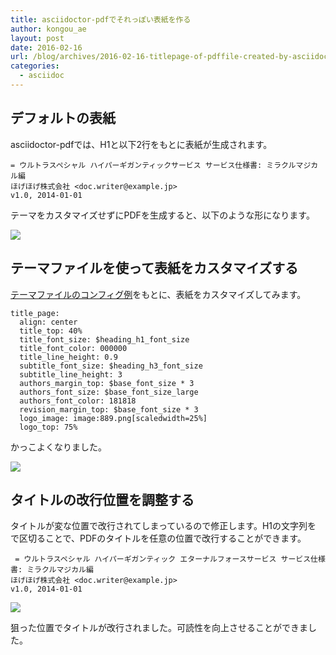 ```yaml
---
title: asciidoctor-pdfでそれっぽい表紙を作る
author: kongou_ae
layout: post
date: 2016-02-16
url: /blog/archives/2016-02-16-titlepage-of-pdffile-created-by-asciidoctorpdf
categories:
  - asciidoc
---
```


## デフォルトの表紙

asciidoctor-pdfでは、H1と以下2行をもとに表紙が生成されます。

```
= ウルトラスペシャル ハイパーギガンティックサービス サービス仕様書: ミラクルマジカル編
ほげほげ株式会社 <doc.writer@example.jp>
v1.0, 2014-01-01
```

テーマをカスタマイズせずにPDFを生成すると、以下のような形になります。

![](http://aimless.jp/blog/images/2016-02-16-001.png)

## テーマファイルを使って表紙をカスタマイズする

[テーマファイルのコンフィグ例](https://github.com/asciidoctor/asciidoctor-pdf/blob/master/docs/theming-guide.adoc#title-page)をもとに、表紙をカスタマイズしてみます。

```
title_page:
  align: center
  title_top: 40%
  title_font_size: $heading_h1_font_size
  title_font_color: 000000
  title_line_height: 0.9
  subtitle_font_size: $heading_h3_font_size
  subtitle_line_height: 3
  authors_margin_top: $base_font_size * 3
  authors_font_size: $base_font_size_large
  authors_font_color: 181818
  revision_margin_top: $base_font_size * 3
  logo_image: image:889.png[scaledwidth=25%]
  logo_top: 75%
 ```

かっこよくなりました。

 ![](http://aimless.jp/blog/images/2016-02-16-002.png)

## タイトルの改行位置を調整する

 タイトルが変な位置で改行されてしまっているので修正します。H1の文字列を` `で区切ることで、PDFのタイトルを任意の位置で改行することができます。

```
 = ウルトラスペシャル ハイパーギガンティック エターナルフォースサービス サービス仕様書: ミラクルマジカル編
ほげほげ株式会社 <doc.writer@example.jp>
v1.0, 2014-01-01
```

 ![](http://aimless.jp/blog/images/2016-02-16-003.png)

狙った位置でタイトルが改行されました。可読性を向上させることができました。
